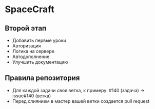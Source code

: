 # SpaceCraft

## Второй этап

* Добавить первые уроки
* Авторизация
* Логика на сервере
* Автодополнение
* Улучшить документацию

## Правила репозитория

* Для каждой задачи своя ветка, к примеру: #140 (задача) -> issue#140 (ветка)
* Перед слиянием в мастер вашей ветки создается pull request
